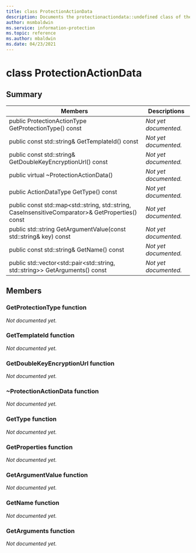 ```yaml
---
title: class ProtectionActionData 
description: Documents the protectionactiondata::undefined class of the Microsoft Information Protection (MIP) SDK.
author: msmbaldwin
ms.service: information-protection
ms.topic: reference
ms.author: mbaldwin
ms.date: 04/23/2021
---
```


# class ProtectionActionData 
  
## Summary
 Members                        | Descriptions                                
--------------------------------|---------------------------------------------
public ProtectionActionType GetProtectionType() const  | _Not yet documented._
public const std::string& GetTemplateId() const  | _Not yet documented._
public const std::string& GetDoubleKeyEncryptionUrl() const  | _Not yet documented._
public virtual ~ProtectionActionData()  | _Not yet documented._
public ActionDataType GetType() const  | _Not yet documented._
public const std::map\<std::string, std::string, CaseInsensitiveComparator\>& GetProperties() const  | _Not yet documented._
public std::string GetArgumentValue(const std::string& key) const  | _Not yet documented._
public const std::string& GetName() const  | _Not yet documented._
public std::vector\<std::pair\<std::string, std::string\>\> GetArguments() const  | _Not yet documented._
  
## Members
  
### GetProtectionType function
_Not documented yet._

  
### GetTemplateId function
_Not documented yet._

  
### GetDoubleKeyEncryptionUrl function
_Not documented yet._

  
### ~ProtectionActionData function
_Not documented yet._

  
### GetType function
_Not documented yet._

  
### GetProperties function
_Not documented yet._

  
### GetArgumentValue function
_Not documented yet._

  
### GetName function
_Not documented yet._

  
### GetArguments function
_Not documented yet._
